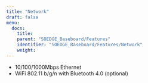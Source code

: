 ```yaml
---
title: "Network"
draft: false
menu:
  docs:
    title:
    parent: "SOEDGE_Baseboard/Features"
    identifier: "SOEDGE_Baseboard/Features/Network"
    weight: 
---
```


* 10/100/1000Mbps Ethernet
* WiFi 802.11 b/g/n with Bluetooth 4.0 (optional)
